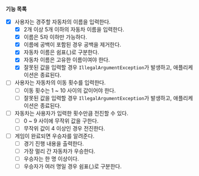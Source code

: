 **기능 목록**

- [x] 사용자는 경주할 자동차의 이름을 입력한다.
  - [x] 2개 이상 5개 이하의 자동차 이름을 입력한다.
  - [x] 이름은 5자 이하만 가능하다.
  - [x] 이름에 공백이 포함된 경우 공백을 제거한다.
  - [x] 자동차 이름은 쉼표(,)로 구분한다.
  - [x] 자동차 이름은 고유한 이름이여야 한다.
  - [x] 잘못된 값을 입력할 경우 `IllegalArgumentException`가 발생하고, 애플리케이션은 종료된다.
- [ ] 사용자는 자동차의 이동 횟수를 입력한다. 
  - [ ] 이동 횟수는 1 ~ 10 사이의 값이어야 한다. 
  - [ ] 잘못된 값을 입력할 경우 `IllegalArgumentException`가 발생하고, 애플리케이션은 종료된다.
- [ ] 자동차는 사용자가 입력한 횟수만큼 전진할 수 있다.
  - [ ] 0 ~ 9 사이에 무작위 값을 구한다.
  - [ ] 무작위 값이 4 이상인 경우 전진한다.
- [ ] 게임이 완료되면 우승자를 알려준다.
  - [ ] 경기 진행 내용을 출력한다. 
  - [ ] 가장 멀리 간 자동차가 우승한다.
  - [ ] 우승자는 한 명 이상이다.
  - [ ] 우승자가 여러 명일 경우 쉼표(,)로 구분한다.